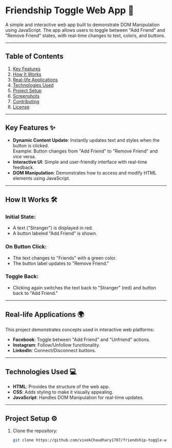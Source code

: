 # Friendship Toggle Web App 🌟  
A simple and interactive web app built to demonstrate DOM Manipulation using JavaScript. The app allows users to toggle between "Add Friend" and "Remove Friend" states, with real-time changes to text, colors, and buttons.

---

## Table of Contents  
1. [Key Features](#key-features)  
2. [How It Works](#how-it-works)  
3. [Real-life Applications](#real-life-applications)  
4. [Technologies Used](#technologies-used)  
5. [Project Setup](#project-setup)  
6. [Screenshots](#screenshots)  
7. [Contributing](#contributing)  
8. [License](#license)  

---

## Key Features ✨  
- **Dynamic Content Update**: Instantly updates text and styles when the button is clicked.  
   Example: Button changes from "Add Friend" to "Remove Friend" and vice versa.  
- **Interactive UI**: Simple and user-friendly interface with real-time feedback.  
- **DOM Manipulation**: Demonstrates how to access and modify HTML elements using JavaScript.

---

## How It Works 🛠️  
### Initial State:  
- A text ("Stranger") is displayed in red.  
- A button labeled "Add Friend" is shown.  

### On Button Click:  
- The text changes to "Friends" with a green color.  
- The button label updates to "Remove Friend."  

### Toggle Back:  
- Clicking again switches the text back to "Stranger" (red) and button back to "Add Friend."

---

## Real-life Applications 🌍  
This project demonstrates concepts used in interactive web platforms:  
- **Facebook**: Toggle between "Add Friend" and "Unfriend" actions.  
- **Instagram**: Follow/Unfollow functionality.  
- **LinkedIn**: Connect/Disconnect buttons.  

---

## Technologies Used 💻  
- **HTML**: Provides the structure of the web app.  
- **CSS**: Adds styling to make it visually appealing.  
- **JavaScript**: Handles DOM Manipulation for real-time updates.

---

## Project Setup ⚙️  
1. Clone the repository:  
   ```bash
   git clone https://github.com/vivekChaudhary1707/friendship-toggle-webapp.git

